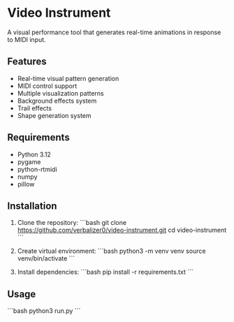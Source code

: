 # Video Instrument

A visual performance tool that generates real-time animations in response to MIDI input.

## Features
- Real-time visual pattern generation
- MIDI control support
- Multiple visualization patterns
- Background effects system
- Trail effects
- Shape generation system

## Requirements
- Python 3.12
- pygame
- python-rtmidi
- numpy
- pillow

## Installation

1. Clone the repository:
\`\`\`bash
git clone https://github.com/verbalizer0/video-instrument.git
cd video-instrument
\`\`\`

2. Create virtual environment:
\`\`\`bash
python3 -m venv venv
source venv/bin/activate
\`\`\`

3. Install dependencies:
\`\`\`bash
pip install -r requirements.txt
\`\`\`

## Usage
\`\`\`bash
python3 run.py
\`\`\`